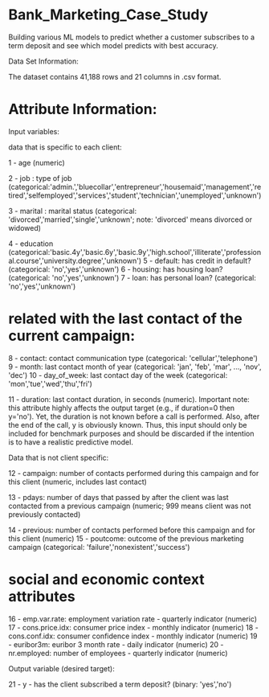 # Bank_Marketing_Case_Study
Building various ML models to predict whether a customer subscribes to a term deposit and see which model predicts with best accuracy.

Data Set Information:

The dataset contains 41,188 rows and 21 columns in .csv format.

# Attribute Information:

Input variables:

data that is specific to each client:

1 - age (numeric)

2 - job : type of job
(categorical:'admin.','bluecollar','entrepreneur','housemaid','management','retired','selfemployed','services','student','technician','unemployed','unknown')

3 - marital : marital status (categorical: 'divorced','married','single','unknown'; note: 'divorced' means divorced or
widowed)

4 - education (categorical:'basic.4y','basic.6y','basic.9y','high.school','illiterate','professional.course','university.degree','unknown')
5 - default: has credit in default? (categorical: 'no','yes','unknown')
6 - housing: has housing loan? (categorical: 'no','yes','unknown')
7 - loan: has personal loan? (categorical: 'no','yes','unknown')

# related with the last contact of the current campaign:

8 - contact: contact communication type (categorical: 'cellular','telephone')
9 - month: last contact month of year (categorical: 'jan', 'feb', 'mar', ..., 'nov', 'dec')
10 - day_of_week: last contact day of the week (categorical: 'mon','tue','wed','thu','fri')

11 - duration: last contact duration, in seconds (numeric). Important note: this attribute highly affects the output
target (e.g., if duration=0 then y='no'). Yet, the duration is not known before a call is performed. Also, after the end
of the call, y is obviously known. Thus, this input should only be included for benchmark purposes and should be
discarded if the intention is to have a realistic predictive model.

Data that is not client specific:

12 - campaign: number of contacts performed during this campaign and for this client (numeric, includes last
contact)

13 - pdays: number of days that passed by after the client was last contacted from a previous campaign (numeric;
999 means client was not previously contacted)

14 - previous: number of contacts performed before this campaign and for this client (numeric)
15 - poutcome: outcome of the previous marketing campaign (categorical: 'failure','nonexistent','success')

# social and economic context attributes

16 - emp.var.rate: employment variation rate - quarterly indicator (numeric)
17 - cons.price.idx: consumer price index - monthly indicator (numeric)
18 - cons.conf.idx: consumer confidence index - monthly indicator (numeric)
19 - euribor3m: euribor 3 month rate - daily indicator (numeric)
20 - nr.employed: number of employees - quarterly indicator (numeric)

Output variable (desired target):

21 - y - has the client subscribed a term deposit? (binary: 'yes','no')
